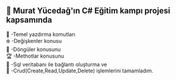 ## :muscle: Murat Yücedağ'ın C# Eğitim kampı projesi kapsamında <br>
:raising_hand: -Temel yazdırma komutları<br>
:snowflake: -Değişkenler konusu<br>
:sparkler: -Döngüler konusunu <br>
:trophy: -Methotlar konusunu<br>
:art: -Sql veritabanı ile bağlantı oluşturma ve <br>
:book: -Crud(Create,Read,Update,Delete)  işlemlerini tamamladım.<br>

